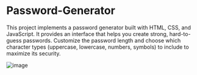 # Password-Generator

This project implements a password generator built with HTML, CSS, and JavaScript. It provides an interface that helps you create strong, hard-to-guess passwords. Customize the password length and choose which character types (uppercase, lowercase, numbers, symbols) to include to maximize its security.

![image](https://github.com/user-attachments/assets/300d23b1-754e-4a2f-901f-890a14b73458)
